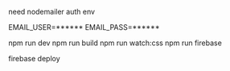 need nodemailer auth env

EMAIL_USER=******
EMAIL_PASS=******

npm run dev
npm run build
npm run watch:css
npm run firebase

firebase deploy
